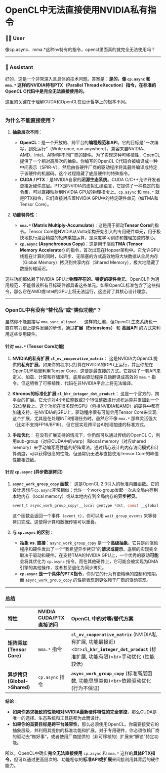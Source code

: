 # OpenCL中无法直接使用NVIDIA私有指令

### 🧑‍💻 User

像cp.async、mma.*这种nv特有的指令，opencl里面真的就完全无法使用吗？

---

### 🤖 Assistant

好的，这是一个非常深入且具体的技术问题。答案是：**是的，像 `cp.async` 和 `mma.*` 这样的NVIDIA特有PTX（Parallel Thread eXecution）指令，在标准的OpenCL C代码中是完全无法直接使用的。**

这里的关键在于理解CUDA和OpenCL在设计哲学上的根本不同。

-----

### 为什么不能直接使用？

1.  **抽象层次不同**：

      * **OpenCL**：是一个开放的、跨平台的**编程规范和API**。它的目标是“一次编写，到处运行”（Write once, run anywhere），兼容来自NVIDIA、AMD、Intel、ARM等不同厂商的硬件。为了实现这种可移植性，OpenCL提供了一个相对高层次的抽象。你编写的OpenCL C代码会被编译成一种中间表示（SPIR-V），然后由各硬件厂商的驱动程序将其最终编译成特定于该硬件的机器码。这个过程隐藏了底层硬件的特殊指令。
      * **CUDA / PTX**：是NVIDIA自家的**闭源生态系统**。CUDA C/C++允许开发者更接近硬件底层。PTX是NVIDIA的虚拟汇编语言，它提供了一种稳定的指令集，可以直接映射到NVIDIA GPU的物理指令上。`cp.async` 和 `mma.*` 就是PTX指令，它们直接对应着NVIDIA GPU中的特定硬件单元（如TMA和Tensor Core）。

2.  **功能特异性**：

      * **`mma.*` (Matrix Multiply-Accumulate)**：这是用于驱动**Tensor Core**的指令。Tensor Core是NVIDIA从Volta架构开始引入的专用硬件单元，用于极快地执行混合精度的矩阵乘加运算，是深度学习训练和推理加速的核心。
      * **`cp.async` (Asynchronous Copy)**：这是用于驱动**TMA (Tensor Memory Accelerator)** 的指令，首次出现在Hopper架构中。它允许GPU线程在计算的同时，以异步、无阻塞的方式高效地将大块数据从全局内存（Global Memory）拷贝到共享内存（Shared Memory），极大地隐藏了数据传输延迟。

这些功能都依赖于NVIDIA GPU上**物理存在的、特定的硬件单元**。OpenCL作为通用规范，不能假设所有目标硬件都具备这些单元。如果OpenCL标准包含了这些指令，那么它在AMD或Intel的GPU上将无法运行，这违背了其核心设计理念。

-----

### OpenCL中有没有“替代品”或“类似功能”？

虽然你不能直接写 `mma.sync.aligned...` 这样的汇编，但OpenCL生态系统也一直在努力跟上硬件发展的步伐，通过**扩展（Extensions）** 和 **高层API** 的方式来利用这些专用硬件。

#### 针对 `mma.*` (Tensor Core功能)

1.  **NVIDIA的私有扩展 `cl_nv_cooperative_matrix`**：
    这是NVIDIA为OpenCL提供的**私有扩展**。如果你的程序只打算在NVIDIA的GPU上运行，并且你想在OpenCL环境里利用Tensor Core，这便是最直接的方式。它提供了一套API来定义、加载、计算和存储矩阵，底层由驱动程序自动翻译成高效的 `mma.*` 指令。但这牺牲了可移植性，代码在非NVIDIA平台上将无法编译。

2.  **Khronos的标准化扩展 `cl_khr_integer_dot_product`**：
    这是一个官方的、跨平台的扩展。它允许对4个8位整数或2个16位整数进行点积运算并累加到一个32位整数上。这个功能在很多现代GPU（包括NVIDIA和AMD）的硬件中都有加速支持。在NVIDIA的GPU上，驱动程序很有可能会用Tensor Core来实现这个扩展，尤其是在处理INT8推理任务时。虽然它不像 `mma.*` 那样灵活强大（比如不支持FP16/BF16），但它是实现跨平台AI推理加速的标准方式。

3.  **手动优化**：
    在没有扩展支持的情况下，你仍然可以通过传统的OpenCL C，利用sub-group（对应CUDA中的warp）和local memory（对应shared memory）来手动编写高性能的矩阵乘法。通过精心设计的内存访问模式和计算调度，可以获得很高的性能，但通常仍无法与直接使用Tensor Core的峰值性能相匹敌。

#### 针对 `cp.async` (异步数据拷贝)

1.  **`async_work_group_copy` 函数**：
    这是OpenCL 2.0引入的标准内置函数。它的设计思想与`cp.async`非常相似：允许一个work-group发起一次从全局内存到本地内存（local memory）或从本地内存到全局内存的**异步拷贝**。

    ```c
    event_t async_work_group_copy(__local gentype *dst, const __global gentype *src, size_t num_gentypes, event_t event);
    ```

    这个函数会返回一个事件（`event_t`），你可以用 `wait_group_events` 来等待拷贝完成。这使得计算和数据传输可以重叠。

2.  **与 `cp.async` 的区别**：

      * **抽象 vs. 直接**：`async_work_group_copy` 是一个**高级抽象**。它只是向驱动程序和硬件发出了一个“我希望异步拷贝”的**请求或提示**。底层的实现完全取决于驱动和硬件。在支持TMA的NVIDIA GPU上，一个优秀的驱动**可能**会将其优化为 `cp.async` 指令。而在其他硬件上，它可能会被实现为DMA引擎的其他操作，或者甚至退化为同步拷贝。
      * **`cp.async` 是一个具体的PTX指令**，你对它的行为有更精确的控制和预期。而 `async_work_group_copy` 的性能表现则更依赖于厂商的驱动实现。

-----

### 总结

| 特性 | NVIDIA CUDA/PTX 直接访问 | OpenCL 中的对等/替代方案 |
| :--- | :--- | :--- |
| **矩阵乘加 (Tensor Core)** | `mma.*` 指令 | **`cl_nv_cooperative_matrix`** (NVIDIA私有扩展, 功能最接近)\<br\>**`cl_khr_integer_dot_product`** (标准扩展, 功能有限)\<br\>手动优化 (性能较低) |
| **异步拷贝 (Global-\>Shared)** | `cp.async` 指令 | **`async_work_group_copy`** (标准高层函数, 功能思想类似)\<br\>依赖驱动优化 (行为不保证) |

**结论**：

  * **如果你追求极致的性能和对NVIDIA最新硬件特性的完全掌控**，那么CUDA是唯一的选择。生态系统和工具链都为此而设计。
  * **如果你的首要目标是跨平台兼容性**，那么必须使用OpenCL。你需要接受它的抽象层级，并利用其提供的标准功能和扩展。对于专用硬件，你必须依赖厂商的驱动去“做好事”，或者使用厂商提供的（非可移植的）扩展来“解锁”特定功能。

所以，OpenCL中确实**完全无法直接使用** `cp.async` 和 `mma.*` 这样的**具体PTX指令**，但可以通过更高层次的、功能相似的**标准API或扩展**来间接利用其背后的硬件能力。